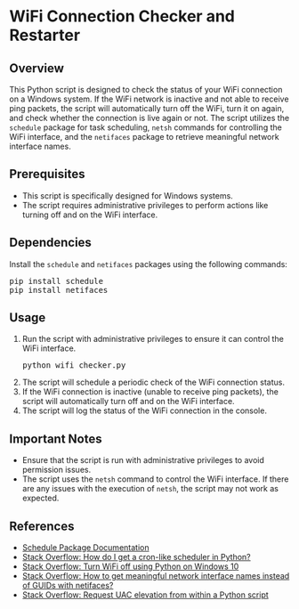<h1>WiFi Connection Checker and Restarter</h1>

<h2>Overview</h2>
<p>This Python script is designed to check the status of your WiFi connection on a Windows system. If the WiFi network is inactive and not able to receive ping packets, the script will automatically turn off the WiFi, turn it on again, and check whether the connection is live again or not. The script utilizes the <code>schedule</code> package for task scheduling, <code>netsh</code> commands for controlling the WiFi interface, and the <code>netifaces</code> package to retrieve meaningful network interface names.</p>

<h2>Prerequisites</h2>
<ul>
    <li>This script is specifically designed for Windows systems.</li>
    <li>The script requires administrative privileges to perform actions like turning off and on the WiFi interface.</li>
</ul>

<h2>Dependencies</h2>
<p>Install the <code>schedule</code> and <code>netifaces</code> packages using the following commands:</p>
<pre>
pip install schedule
pip install netifaces
</pre>

<h2>Usage</h2>
<ol>
    <li>Run the script with administrative privileges to ensure it can control the WiFi interface.</li>
    <pre>python wifi_checker.py</pre>
    <li>The script will schedule a periodic check of the WiFi connection status.</li>
    <li>If the WiFi connection is inactive (unable to receive ping packets), the script will automatically turn off and on the WiFi interface.</li>
    <li>The script will log the status of the WiFi connection in the console.</li>
</ol>

<h2>Important Notes</h2>
<ul>
    <li>Ensure that the script is run with administrative privileges to avoid permission issues.</li>
    <li>The script uses the <code>netsh</code> command to control the WiFi interface. If there are any issues with the execution of <code>netsh</code>, the script may not work as expected.</li>
</ul>

<h2>References</h2>
<ul>
    <li><a href="https://schedule.readthedocs.io/en/stable/" target="_blank">Schedule Package Documentation</a></li>
    <li><a href="https://stackoverflow.com/questions/373335/how-do-i-get-a-cron-like-scheduler-in-python" target="_blank">Stack Overflow: How do I get a cron-like scheduler in Python?</a></li>
    <li><a href="https://stackoverflow.com/questions/44246527/turn-wifi-off-using-python-on-windows-10" target="_blank">Stack Overflow: Turn WiFi off using Python on Windows 10</a></li>
    <li><a href="https://stackoverflow.com/questions/29913516/how-to-get-meaningful-network-interface-names-instead-of-guids-with-netifaces-un" target="_blank">Stack Overflow: How to get meaningful network interface names instead of GUIDs with netifaces?</a></li>
    <li><a href="https://stackoverflow.com/questions/130763/request-uac-elevation-from-within-a-python-script" target="_blank">Stack Overflow: Request UAC elevation from within a Python script</a></li>
</ul>

</body>
</html>